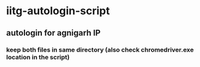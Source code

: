 # iitg-autologin-script
## autologin for agnigarh IP
### keep both files in same directory (also check chromedriver.exe location in the script)
